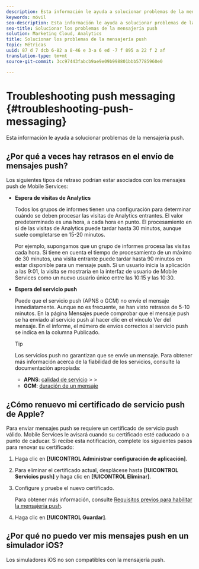 ```yaml
---
description: Esta información le ayuda a solucionar problemas de la mensajería push.
keywords: móvil
seo-description: Esta información le ayuda a solucionar problemas de la mensajería push.
seo-title: Solucionar los problemas de la mensajería push
solution: Marketing Cloud, Analytics
title: Solucionar los problemas de la mensajería push
topic: Métricas
uuid: 87 d 7 dcb 6-82 a 8-46 e 3-a 6 ed -7 f 895 a 22 f 2 af
translation-type: tm+mt
source-git-commit: 3cc97443fabcb9ae9e09b998801bbb57785960e0

---
```



# Troubleshooting push messaging {#troubleshooting-push-messaging}

Esta información le ayuda a solucionar problemas de la mensajería push.

## ¿Por qué a veces hay retrasos en el envío de mensajes push?

Los siguientes tipos de retraso podrían estar asociados con los mensajes push de Mobile Services:

* **Espera de visitas de Analytics**

   Todos los grupos de informes tienen una configuración para determinar cuándo se deben procesar las visitas de Analytics entrantes. El valor predeterminado es una hora, a cada hora en punto. El procesamiento en sí de las visitas de Analytics puede tardar hasta 30 minutos, aunque suele completarse en 15-20 minutos.

   Por ejemplo, supongamos que un grupo de informes procesa las visitas cada hora. Si tiene en cuenta el tiempo de procesamiento de un máximo de 30 minutos, una visita entrante puede tardar hasta 90 minutos en estar disponible para un mensaje push. Si un usuario inicia la aplicación a las 9:01, la visita se mostraría en la interfaz de usuario de Mobile Services como un nuevo usuario único entre las 10:15 y las 10:30.

* **Espera del servicio push**

   Puede que el servicio push (APNS o GCM) no envíe el mensaje inmediatamente. Aunque no es frecuente, se han visto retrasos de 5-10 minutos. En la página Mensajes puede comprobar que el mensaje push se ha enviado al servicio push al hacer clic en el vínculo Ver del mensaje. En el informe, el número de envíos correctos al servicio push se indica en la columna Publicado.

   >[!TIP]
   >
   >Los servicios push no garantizan que se envíe un mensaje. Para obtener más información acerca de la fiabilidad de los servicios, consulte la documentación apropiada:
   >
   >* **APNS**: [calidad de servicio](https://developer.apple.com/documentation/usernotifications)
      >
      >
   * **GCM**: [duración de un mensaje](https://developers.google.com/cloud-messaging/concept-options)


## ¿Cómo renuevo mi certificado de servicio push de Apple?

Para enviar mensajes push se requiere un certificado de servicio push válido. Mobile Services le avisará cuando su certificado esté caducado o a punto de caducar. Si recibe esta notificación, complete los siguientes pasos para renovar su certificado:

1. Haga clic en **[!UICONTROL Administrar configuración de aplicación]**.
2. Para eliminar el certificado actual, desplácese hasta **[!UICONTROL Servicios push]** y haga clic en **[!UICONTROL Eliminar]**.
3. Configure y pruebe el nuevo certificado.

   Para obtener más información, consulte [Requisitos previos para habilitar la mensajería push](/help/using/c-manage-app-settings/c-mob-confg-app/configure-push-messaging/prerequisites-push-messaging.md).

4. Haga clic en **[!UICONTROL Guardar]**.

## ¿Por qué no puedo ver mis mensajes push en un simulador iOS?

Los simuladores iOS no son compatibles con la mensajería push.
